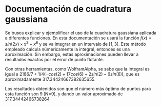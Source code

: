 # Documentación de cuadratura gaussiana
 
Se busca explicar y ejemplificar el uso de la cuadratura gaussiana aplicada a diferentes funciones. En esta documentación se usará la función $f(x)=sin(2x) \times x^2 + x^6$ y se va integrar en un intervalo de $[1,3]$. Este método empleado calcula númericamente la integral, entonces es una aproximación. Sin embargo, estas aproximaciones pueden llevar a resultados exactos por el error de punto flotante.

Con otras herramientas, como WolframAlpha, se sabe que la integral es igual a $2186/7 + 1/4 (-cos(2) + 17 cos(6) + 2 sin(2) - 6 sin(6))$, que es aproximadamente $317.34424667382635655$.

Los resultados obtenidos son que el número más óptimo de puntos para esta función son 9 (N=9), y dando un valor aproximado de $317.34442466738264$



